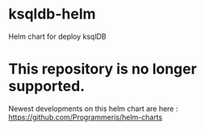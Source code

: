 # ksqldb-helm

Helm chart for deploy ksqlDB

# This repository is no longer supported. 

Newest developments on this helm chart are here : https://github.com/Programmeris/helm-charts

